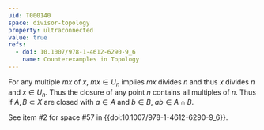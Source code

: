 ```yaml
---
uid: T000140
space: divisor-topology
property: ultraconnected
value: true
refs:
  - doi: 10.1007/978-1-4612-6290-9_6
    name: Counterexamples in Topology
---
```

For any multiple $mx$ of $x$, $mx \in U_n$ implies $mx$ divides $n$ and thus $x$ divides $n$ and $x \in U_n$. Thus the closure of any point $n$ contains all multiples of $n$. Thus if $A,B \subset X$ are closed with $a \in A$ and $b \in B$, $ab \in A \cap B$.

See item #2 for space #57 in {{doi:10.1007/978-1-4612-6290-9_6}}.

